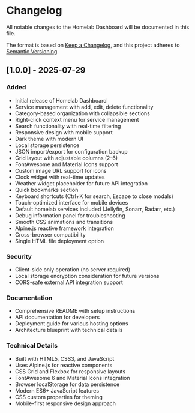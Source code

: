 # Changelog

All notable changes to the Homelab Dashboard will be documented in this file.

The format is based on [Keep a Changelog](https://keepachangelog.com/en/1.0.0/),
and this project adheres to [Semantic Versioning](https://semver.org/spec/v2.0.0.html).

## [1.0.0] - 2025-07-29

### Added
- Initial release of Homelab Dashboard
- Service management with add, edit, delete functionality
- Category-based organization with collapsible sections
- Right-click context menu for service management
- Search functionality with real-time filtering
- Responsive design with mobile support
- Dark theme with modern UI
- Local storage persistence
- JSON import/export for configuration backup
- Grid layout with adjustable columns (2-6)
- FontAwesome and Material Icons support
- Custom image URL support for icons
- Clock widget with real-time updates
- Weather widget placeholder for future API integration
- Quick bookmarks section
- Keyboard shortcuts (Ctrl+K for search, Escape to close modals)
- Touch-optimized interface for mobile devices
- Default homelab services included (Jellyfin, Sonarr, Radarr, etc.)
- Debug information panel for troubleshooting
- Smooth CSS animations and transitions
- Alpine.js reactive framework integration
- Cross-browser compatibility
- Single HTML file deployment option

### Security
- Client-side only operation (no server required)
- Local storage encryption consideration for future versions
- CORS-safe external API integration support

### Documentation
- Comprehensive README with setup instructions
- API documentation for developers
- Deployment guide for various hosting options
- Architecture blueprint with technical details

### Technical Details
- Built with HTML5, CSS3, and JavaScript
- Uses Alpine.js for reactive components
- CSS Grid and Flexbox for responsive layouts
- FontAwesome 6 and Material Icons integration
- Browser localStorage for data persistence
- Modern ES6+ JavaScript features
- CSS custom properties for theming
- Mobile-first responsive design approach
